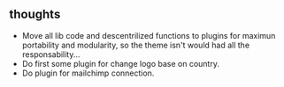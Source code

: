 ## thoughts

- Move all lib code and descentrilized functions to plugins for maximun portability and modularity, so the theme isn't would had all the responsability...
- Do first some plugin for change logo base on country.
- Do plugin for mailchimp connection.
